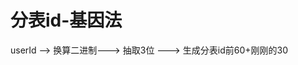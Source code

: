 

# 分表id-基因法  

userId --> 换算二进制---> 抽取3位  --->  生成分表id前60+刚刚的30  

<!-- 
https://www.jianshu.com/p/f415d0d2dac2
-->




